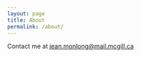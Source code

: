 ```yaml
---
layout: page
title: About
permalink: /about/
---
```


Contact me at [jean.monlong@mail.mcgill.ca](mailto:jean.monlong@mail.mcgill.ca)

